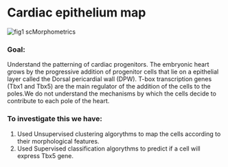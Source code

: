 # Cardiac epithelium map
![fig1 scMorphometrics](https://github.com/ClaraGCH/CardiacMap/assets/75646913/2b815d09-3e92-43c5-8b9b-e4ec8f5de962)
### Goal: 
Understand the patterning of cardiac progenitors.
The embryonic heart grows by the progressive addition of progenitor cells that lie on a epithelial layer called the Dorsal pericardial wall (DPW).
T-box transcription genes (Tbx1 and Tbx5) are the main regulator of the addition of the cells to the poles.We do not understand the mechanisms by which the cells decide to contribute to each pole of the heart.

### To investigate this we have:
1. Used Unsupervised clustering algorythms to map the cells according to their morphological features.
2. Used Supervised classification algorythms to predict if a cell will express Tbx5 gene.


